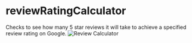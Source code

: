 # reviewRatingCalculator
Checks to see how many 5 star reviews it will take to achieve a specified review rating on Google. 
![Review Calculator]([http://url/to/img.png](https://ibb.co/GVv7pgy)https://ibb.co/GVv7pgy)

